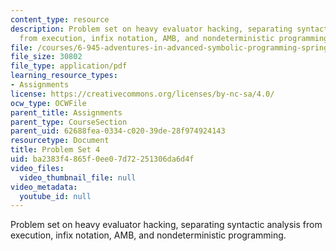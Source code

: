 ```yaml
---
content_type: resource
description: Problem set on heavy evaluator hacking, separating syntactic analysis
  from execution, infix notation, AMB, and nondeterministic programming.
file: /courses/6-945-adventures-in-advanced-symbolic-programming-spring-2009/ba2383f4865f0ee07d72251306da6d4f_MIT6_945s09_assn04.pdf
file_size: 30802
file_type: application/pdf
learning_resource_types:
- Assignments
license: https://creativecommons.org/licenses/by-nc-sa/4.0/
ocw_type: OCWFile
parent_title: Assignments
parent_type: CourseSection
parent_uid: 62688fea-0334-c020-39de-28f974924143
resourcetype: Document
title: Problem Set 4
uid: ba2383f4-865f-0ee0-7d72-251306da6d4f
video_files:
  video_thumbnail_file: null
video_metadata:
  youtube_id: null
---
```

Problem set on heavy evaluator hacking, separating syntactic analysis from execution, infix notation, AMB, and nondeterministic programming.